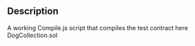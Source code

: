 
## Description

A working Compile.js script that compiles the test contract here DogCollection.sol
